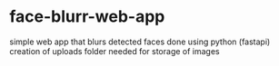 # face-blurr-web-app
simple web app that blurs detected faces done using python (fastapi)
creation of uploads folder needed for storage of images 
